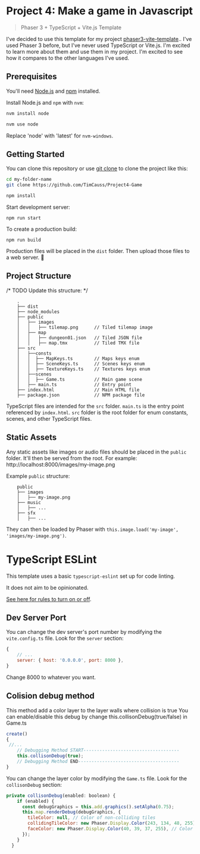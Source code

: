 # Project 4: Make a game in Javascript

> Phaser 3 + TypeScript + Vite.js Template

I've decided to use this template for my project [phaser3-vite-template](https://github.com/ourcade/phaser3-vite-template).. 
I've used Phaser 3 before, but I've never used TypeScript or Vite.js. I'm excited to learn more about them and use them in my project. I'm excited to see how it compares to the other languages I've used.

## Prerequisites

You'll need [Node.js](https://nodejs.org/en/) and [npm](https://www.npmjs.com/) installed.

Install Node.js and `npm` with `nvm`:

```bash
nvm install node

nvm use node
```

Replace 'node' with 'latest' for `nvm-windows`.

## Getting Started

You can clone this repository or use [git clone](https://github.com/TimCauss/Project4-Game) to clone the project like this:

```bash
cd my-folder-name
git clone https://github.com/TimCauss/Project4-Game

npm install
```

Start development server:

```
npm run start
```

To create a production build:

```
npm run build
```

Production files will be placed in the `dist` folder. Then upload those files to a web server. 🎉

## Project Structure

/* TODO Update this structure: */

```
    .
    ├── dist
    ├── node_modules
    ├── public
    │   ├── images
    │   │   ├── tilemap.png      // Tiled tilemap image
    │   ├── map
    │   │   ├── dungeon01.json   // Tiled JSON file
    │   │   ├── map.tmx          // Tiled TMX file
    ├── src
    │   ├──consts
    │   │  ├── MapKeys.ts        // Maps keys enum
    │   │  ├── SceneKeys.ts      // Scenes keys enum
    │   │  ├── TextureKeys.ts    // Textures keys enum
    │   ├──scenes
    │   │  ├── Game.ts           // Main game scene
    │   ├── main.ts              // Entry point
	├── index.html               // Main HTML file
    ├── package.json             // NPM package file
```

TypeScript files are intended for the `src` folder. `main.ts` is the entry point referenced by `index.html`.
`src` folder is the root folder for enum constants, scenes, and other TypeScript files.

## Static Assets

Any static assets like images or audio files should be placed in the `public` folder. It'll then be served from the root. For example: http://localhost:8000/images/my-image.png

Example `public` structure:

```
    public
    ├── images
    │   ├── my-image.png
    ├── music
    │   ├── ...
    ├── sfx
    │   ├── ...
```

They can then be loaded by Phaser with `this.image.load('my-image', 'images/my-image.png')`.

# TypeScript ESLint

This template uses a basic `typescript-eslint` set up for code linting.

It does not aim to be opinionated.

[See here for rules to turn on or off](https://eslint.org/docs/rules/).

## Dev Server Port

You can change the dev server's port number by modifying the `vite.config.ts` file. Look for the `server` section:

```js
{
	// ...
	server: { host: '0.0.0.0', port: 8000 },
}
```

Change 8000 to whatever you want.

## Colision debug method

This method add a color layer to the layer walls where collision is true
You can enable/disable this debug by change this.collisonDebug(true/false) in Game.ts

```js
create() 
{
 //...
    // Debugging Method START------------------------------------
    this.collisonDebug(true);
    // Debugging Method END--------------------------------------
}
```

You can change the layer color by modifying the `Game.ts` file. Look for the `collisonDebug` section:

```js
private collisonDebug(enabled: boolean) {
    if (enabled) {
      const debugGraphics = this.add.graphics().setAlpha(0.75);
      this.map.renderDebug(debugGraphics, {
        tileColor: null, // Color of non-colliding tiles
        collidingTileColor: new Phaser.Display.Color(243, 134, 48, 255), // Color of colliding tiles
        faceColor: new Phaser.Display.Color(40, 39, 37, 255), // Color of colliding face edges
      });
    }
  }
```